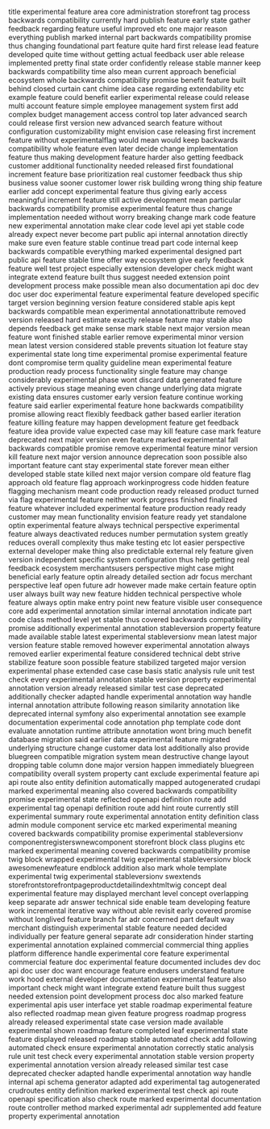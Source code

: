 title experimental feature area core administration storefront tag process backwards compatibility currently hard publish feature early state gather feedback regarding feature useful improved etc one major reason everything publish marked internal part backwards compatibility promise thus changing foundational part feature quite hard first release lead feature developed quite time without getting actual feedback user able release implemented pretty final state order confidently release stable manner keep backwards compatibility time also mean current approach beneficial ecosystem whole backwards compatibility promise benefit feature built behind closed curtain cant chime idea case regarding extendability etc example feature could benefit earlier experimental release could release multi account feature simple employee management system first add complex budget management access control top later advanced search could release first version new advanced search feature without configuration customizability might envision case releasing first increment feature without experimentalflag would mean would keep backwards compatibility whole feature even later decide change implementation feature thus making development feature harder also getting feedback customer additional functionality needed released first foundational increment feature base prioritization real customer feedback thus ship business value sooner customer lower risk building wrong thing ship feature earlier add concept experimental feature thus giving early access meaningful increment feature still active development mean particular backwards compatibility promise experimental feature thus change implementation needed without worry breaking change mark code feature new experimental annotation make clear code level api yet stable code already expect never become part public api internal annotation directly make sure even feature stable continue tread part code internal keep backwards compatible everything marked experimental designed part public api feature stable time offer way ecosystem give early feedback feature well test project especially extension developer check might want integrate extend feature built thus suggest needed extension point development process make possible mean also documentation api doc dev doc user doc experimental feature experimental feature developed specific target version beginning version feature considered stable apis kept backwards compatible mean experimental annotationattribute removed version released hard estimate exactly release feature may stable also depends feedback get make sense mark stable next major version mean feature wont finished stable earlier remove experimental minor version mean latest version considered stable prevents situation lot feature stay experimental state long time experimental promise experimental feature dont compromise term quality guideline mean experimental feature production ready process functionality single feature may change considerably experimental phase wont discard data generated feature actively previous stage meaning even change underlying data migrate existing data ensures customer early version feature continue working feature said earlier experimental feature hone backwards compatibility promise allowing react flexibly feedback gather based earlier iteration feature killing feature may happen development feature get feedback feature idea provide value expected case may kill feature case mark feature deprecated next major version even feature marked experimental fall backwards compatible promise remove experimental feature minor version kill feature next major version announce deprecation soon possible also important feature cant stay experimental state forever mean either developed stable state killed next major version compare old feature flag approach old feature flag approach workinprogress code hidden feature flagging mechanism meant code production ready released product turned via flag experimental feature neither work progress finished finalized feature whatever included experimental feature production ready ready customer may mean functionality envision feature ready yet standalone optin experimental feature always technical perspective experimental feature always deactivated reduces number permutation system greatly reduces overall complexity thus make testing etc lot easier perspective external developer make thing also predictable external rely feature given version independent specific system configuration thus help getting real feedback ecosystem merchantsusers perspective might case might beneficial early feature optin already detailed section adr focus merchant perspective leaf open future adr however made make certain feature optin user always built way new feature hidden technical perspective whole feature always optin make entry point new feature visible user consequence core add experimental annotation similar internal annotation indicate part code class method level yet stable thus covered backwards compatibility promise additionally experimental annotation stableversion property feature made available stable latest experimental stableversionv mean latest major version feature stable removed however experimental annotation always removed earlier experimental feature considered technical debt strive stabilize feature soon possible feature stabilized targeted major version experimental phase extended case case basis static analysis rule unit test check every experimental annotation stable version property experimental annotation version already released similar test case deprecated additionally checker adapted handle experimental annotation way handle internal annotation attribute following reason similarity annotation like deprecated internal symfony also experimental annotation see example documentation experimental code annotation php template code dont evaluate annotation runtime attribute annotation wont bring much benefit database migration said earlier data experimental feature migrated underlying structure change customer data lost additionally also provide bluegreen compatible migration system mean destructive change layout dropping table column done major version happen immediately bluegreen compatibility overall system property cant exclude experimental feature api api route also entity definition automatically mapped autogenerated crudapi marked experimental meaning also covered backwards compatibility promise experimental state reflected openapi definition route add experimental tag openapi definition route add hint route currently still experimental summary route experimental annotation entity definition class admin module component service etc marked experimental meaning covered backwards compatibility promise experimental stableversionv componentregisterswnewcomponent storefront block class plugins etc marked experimental meaning covered backwards compatibility promise twig block wrapped experimental twig experimental stableversionv block awesomenewfeature endblock addition also mark whole template experimental twig experimental stableversionv swextends storefrontstorefrontpageproductdetailindexhtmltwig concept deal experimental feature may displayed merchant level concept overlapping keep separate adr answer technical side enable team developing feature work incremental iterative way without able revisit early covered promise without longlived feature branch far adr concerned part default way merchant distinguish experimental stable feature needed decided individually per feature general separate adr consideration hinder starting experimental annotation explained commercial commercial thing applies platform difference handle experimental core feature experimental commercial feature doc experimental feature documented includes dev doc api doc user doc want encourage feature endusers understand feature work hood external developer documentation experimental feature also important check might want integrate extend feature built thus suggest needed extension point development process doc also marked feature experimental apis user interface yet stable roadmap experimental feature also reflected roadmap mean given feature progress roadmap progress already released experimental state case version made available experimental shown roadmap feature completed leaf experimental state feature displayed released roadmap stable automated check add following automated check ensure experimental annotation correctly static analysis rule unit test check every experimental annotation stable version property experimental annotation version already released similar test case deprecated checker adapted handle experimental annotation way handle internal api schema generator adapted add experimental tag autogenerated crudroutes entity definition marked experimental test check api route openapi specification also check route marked experimental documentation route controller method marked experimental adr supplemented add feature property experimental annotation